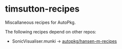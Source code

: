 timsutton-recipes
==================

Miscallaneous recipes for AutoPkg.

The following recipes depend on other repos:

* SonicVisualiser.munki -> [autopkg/hansen-m-recipes](https://github.com/autopkg/hansen-m-recipes)

